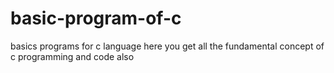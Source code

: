 # basic-program-of-c
basics programs for c language
here you get all the fundamental concept of c programming and code also
